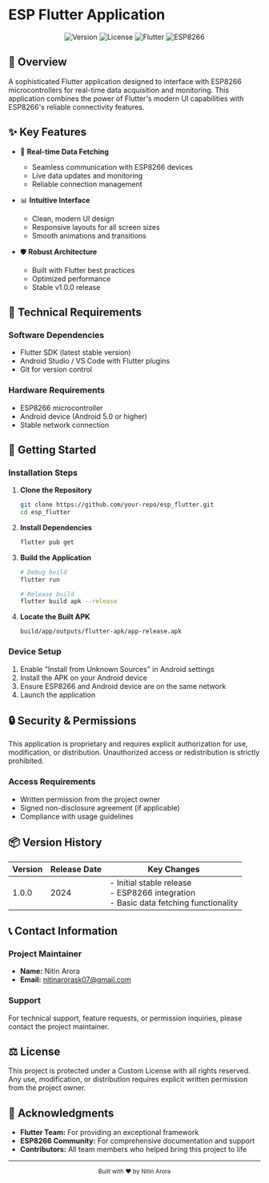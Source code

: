 # ESP Flutter Application

<div align="center">

![Version](https://img.shields.io/badge/version-1.0.0-blue.svg)
![License](https://img.shields.io/badge/license-Custom-red.svg)
![Flutter](https://img.shields.io/badge/Flutter-Powered-blue.svg)
![ESP8266](https://img.shields.io/badge/ESP8266-Compatible-yellow.svg)

</div>

## 📱 Overview

A sophisticated Flutter application designed to interface with ESP8266 microcontrollers for real-time data acquisition and monitoring. This application combines the power of Flutter's modern UI capabilities with ESP8266's reliable connectivity features.

## ✨ Key Features

- 🔄 **Real-time Data Fetching**
  - Seamless communication with ESP8266 devices
  - Live data updates and monitoring
  - Reliable connection management

- 📊 **Intuitive Interface**
  - Clean, modern UI design
  - Responsive layouts for all screen sizes
  - Smooth animations and transitions

- 🛡️ **Robust Architecture**
  - Built with Flutter best practices
  - Optimized performance
  - Stable v1.0.0 release

## 🔧 Technical Requirements

### Software Dependencies
- Flutter SDK (latest stable version)
- Android Studio / VS Code with Flutter plugins
- Git for version control

### Hardware Requirements
- ESP8266 microcontroller
- Android device (Android 5.0 or higher)
- Stable network connection

## 🚀 Getting Started

### Installation Steps

1. **Clone the Repository**
   ```bash
   git clone https://github.com/your-repo/esp_flutter.git
   cd esp_flutter
   ```

2. **Install Dependencies**
   ```bash
   flutter pub get
   ```

3. **Build the Application**
   ```bash
   # Debug build
   flutter run

   # Release build
   flutter build apk --release
   ```

4. **Locate the Built APK**
   ```
   build/app/outputs/flutter-apk/app-release.apk
   ```

### Device Setup

1. Enable "Install from Unknown Sources" in Android settings
2. Install the APK on your Android device
3. Ensure ESP8266 and Android device are on the same network
4. Launch the application

## 🔒 Security & Permissions

This application is proprietary and requires explicit authorization for use, modification, or distribution. Unauthorized access or redistribution is strictly prohibited.

### Access Requirements
- Written permission from the project owner
- Signed non-disclosure agreement (if applicable)
- Compliance with usage guidelines

## 📦 Version History

| Version | Release Date | Key Changes |
|---------|--------------|-------------|
| 1.0.0   | 2024        | - Initial stable release<br>- ESP8266 integration<br>- Basic data fetching functionality |

## 📞 Contact Information

### Project Maintainer
- **Name:** Nitin Arora
- **Email:** nitinarorask07@gmail.com

### Support
For technical support, feature requests, or permission inquiries, please contact the project maintainer.

## ⚖️ License

This project is protected under a Custom License with all rights reserved. Any use, modification, or distribution requires explicit written permission from the project owner.

## 🙏 Acknowledgments

- **Flutter Team:** For providing an exceptional framework
- **ESP8266 Community:** For comprehensive documentation and support
- **Contributors:** All team members who helped bring this project to life

---

<div align="center">
  <sub>Built with ❤️ by Nitin Arora</sub>
</div>
